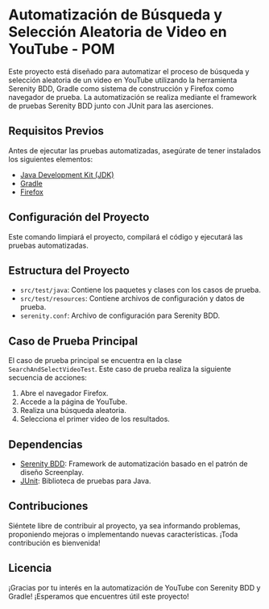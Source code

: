 # Automatización de Búsqueda y Selección Aleatoria de Video en YouTube - POM 

Este proyecto está diseñado para automatizar el proceso de búsqueda y selección aleatoria de un video en YouTube utilizando la herramienta Serenity BDD, Gradle como sistema de construcción y Firefox como navegador de prueba. La automatización se realiza mediante el framework de pruebas Serenity BDD junto con JUnit para las aserciones.

## Requisitos Previos

Antes de ejecutar las pruebas automatizadas, asegúrate de tener instalados los siguientes elementos:

- [Java Development Kit (JDK)](https://www.oracle.com/java/technologies/javase-downloads.html)
- [Gradle](https://gradle.org/install/)
- [Firefox](https://www.mozilla.org/en-US/firefox/new/)

## Configuración del Proyecto

Este comando limpiará el proyecto, compilará el código y ejecutará las pruebas automatizadas.

## Estructura del Proyecto

- `src/test/java`: Contiene los paquetes y clases con los casos de prueba.
- `src/test/resources`: Contiene archivos de configuración y datos de prueba.
- `serenity.conf`: Archivo de configuración para Serenity BDD.

## Caso de Prueba Principal

El caso de prueba principal se encuentra en la clase `SearchAndSelectVideoTest`. Este caso de prueba realiza la siguiente secuencia de acciones:

1. Abre el navegador Firefox.
2. Accede a la página de YouTube.
3. Realiza una búsqueda aleatoria.
4. Selecciona el primer video de los resultados.

## Dependencias

- [Serenity BDD](https://serenity-bdd.github.io/serenity-docs/): Framework de automatización basado en el patrón de diseño Screenplay.
- [JUnit](https://junit.org/junit5/): Biblioteca de pruebas para Java.

## Contribuciones

Siéntete libre de contribuir al proyecto, ya sea informando problemas, proponiendo mejoras o implementando nuevas características. ¡Toda contribución es bienvenida!

## Licencia

¡Gracias por tu interés en la automatización de YouTube con Serenity BDD y Gradle! ¡Esperamos que encuentres útil este proyecto!
